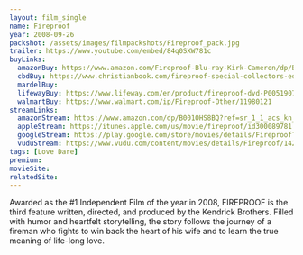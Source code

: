 ```yaml
---
layout: film_single
name: Fireproof
year: 2008-09-26
packshot: /assets/images/filmpackshots/Fireproof_pack.jpg
trailer: https://www.youtube.com/embed/84q0SXW781c
buyLinks:
  amazonBuy: https://www.amazon.com/Fireproof-Blu-ray-Kirk-Cameron/dp/B001HN68ZU/ref=sr_1_3_twi_blu_2?ie=UTF8&qid=1532650299&sr=8-3&keywords=fireproof+dvd
  cbdBuy: https://www.christianbook.com/fireproof-special-collectors-edition/pd/103339?event=ESRCG
  mardelBuy:
  lifewayBuy: https://www.lifeway.com/en/product/fireproof-dvd-P005190769
  walmartBuy: https://www.walmart.com/ip/Fireproof-Other/11980121
streamLinks:
  amazonStream: https://www.amazon.com/dp/B001OHS8BQ?ref=sr_1_1_acs_kn_imdb_pa_dp&qid=1532650243&sr=1-1-acs&autoplay=0
  appleStream: https://itunes.apple.com/us/movie/fireproof/id300089781
  googleStream: https://play.google.com/store/movies/details/Fireproof?id=xvRaFrAemFY
  vuduStream: https://www.vudu.com/content/movies/details/Fireproof/142038
tags: [Love Dare]
premium:
movieSite:
relatedSite:
---
```

Awarded as the #1 Independent Film of the year in 2008, FIREPROOF is the third feature written, directed, and produced by the Kendrick Brothers. Filled with humor and heartfelt storytelling, the story follows the journey of a fireman who fights to win back the heart of his wife and to learn the true meaning of life-long love. 
